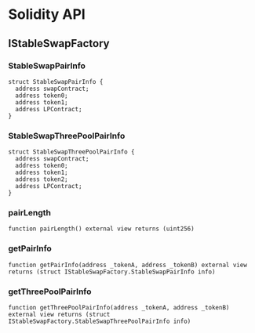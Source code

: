 # Solidity API

## IStableSwapFactory

### StableSwapPairInfo

```solidity
struct StableSwapPairInfo {
  address swapContract;
  address token0;
  address token1;
  address LPContract;
}
```

### StableSwapThreePoolPairInfo

```solidity
struct StableSwapThreePoolPairInfo {
  address swapContract;
  address token0;
  address token1;
  address token2;
  address LPContract;
}
```

### pairLength

```solidity
function pairLength() external view returns (uint256)
```

### getPairInfo

```solidity
function getPairInfo(address _tokenA, address _tokenB) external view returns (struct IStableSwapFactory.StableSwapPairInfo info)
```

### getThreePoolPairInfo

```solidity
function getThreePoolPairInfo(address _tokenA, address _tokenB) external view returns (struct IStableSwapFactory.StableSwapThreePoolPairInfo info)
```

